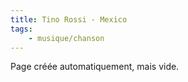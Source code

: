 ```yaml
---
title: Tino Rossi - Mexico
tags:
    - musique/chanson
---
```


Page créée automatiquement, mais vide.
